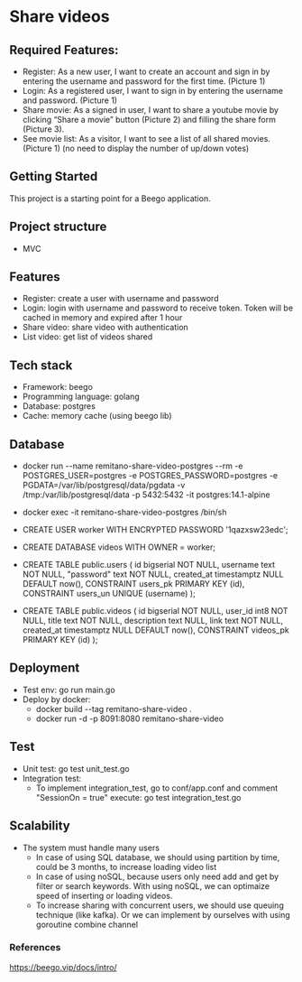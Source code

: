 # Share videos
## Required Features:
- Register: As a new user, I want to create an account and sign in by entering the username and password for the first time. (Picture 1)
- Login: As a registered user, I want to sign in by entering the username and password. (Picture 1)
- Share movie: As a signed in user, I want to share a youtube movie by clicking “Share a movie” button (Picture 2) and filling the share form (Picture 3).
- See movie list: As a visitor, I want to see a list of all shared movies. (Picture 1) (no need to display the number of up/down votes)

## Getting Started
This project is a starting point for a Beego application.
## Project structure
- MVC

## Features
- Register: create a user with username and password
- Login: login with username and password to receive token.
  Token will be cached in memory and expired after 1 hour
- Share video: share video with authentication
- List video: get list of videos shared

## Tech stack
- Framework: beego
- Programming language: golang
- Database: postgres
- Cache: memory cache (using beego lib)

## Database

- docker run --name remitano-share-video-postgres --rm -e POSTGRES_USER=postgres -e POSTGRES_PASSWORD=postgres -e PGDATA=/var/lib/postgresql/data/pgdata -v /tmp:/var/lib/postgresql/data -p 5432:5432 -it postgres:14.1-alpine 
- docker exec -it remitano-share-video-postgres /bin/sh
- CREATE USER worker WITH ENCRYPTED PASSWORD '1qazxsw23edc';
- CREATE DATABASE videos WITH OWNER = worker;

- CREATE TABLE public.users (
id bigserial NOT NULL,
username text NOT NULL,
"password" text NOT NULL,
created_at timestamptz NULL DEFAULT now(),
CONSTRAINT users_pk PRIMARY KEY (id),
CONSTRAINT users_un UNIQUE (username)
);
  
- CREATE TABLE public.videos (
id bigserial NOT NULL,
user_id int8 NOT NULL,
title text NOT NULL,
description text NULL,
link text NOT NULL,
created_at timestamptz NULL DEFAULT now(),
CONSTRAINT videos_pk PRIMARY KEY (id)
);
  
## Deployment
- Test env: go run main.go
- Deploy by docker: 
  - docker build --tag remitano-share-video .
  - docker run -d -p 8091:8080 remitano-share-video

## Test
- Unit test: go test unit_test.go
- Integration test: 
  - To implement integration_test, go to conf/app.conf
  and comment "SessionOn = true"
  execute: go test integration_test.go

## Scalability
- The system must handle many users
  - In case of using SQL database, we should using partition by time,
  could be 3 months, to increase loading video list
  - In case of using noSQL, because users only need add and get by
  filter or search keywords. With using noSQL, we can optimaize speed of
  inserting or loading videos.
  - To increase sharing with concurrent users, we should use 
  queuing technique (like kafka). Or we can implement by ourselves with using 
  goroutine combine channel
### References
https://beego.vip/docs/intro/